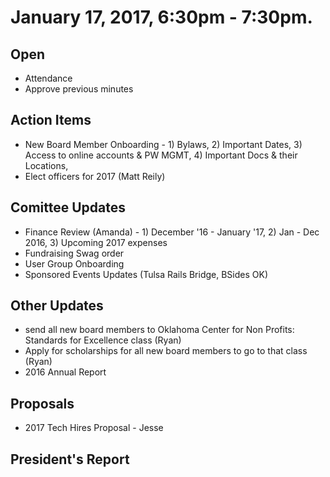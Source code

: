 # January 17, 2017, 6:30pm - 7:30pm.

## Open
* Attendance
* Approve previous minutes

## Action Items
* New Board Member Onboarding - 1) Bylaws, 2) Important Dates, 3) Access to online accounts & PW MGMT, 4) Important Docs & their Locations,
* Elect officers for 2017 (Matt Reily)

## Comittee Updates
* Finance Review (Amanda) - 1) December '16 - January '17, 2) Jan - Dec 2016, 3) Upcoming 2017 expenses
* Fundraising Swag order 
* User Group Onboarding
* Sponsored Events Updates (Tulsa Rails Bridge, BSides OK)


## Other Updates
* send all new board members to Oklahoma Center for Non Profits: Standards for Excellence class (Ryan)
* Apply for scholarships for all new board members to go to that class (Ryan)
* 2016 Annual Report


## Proposals
- 2017 Tech Hires Proposal - Jesse

## President's Report 
